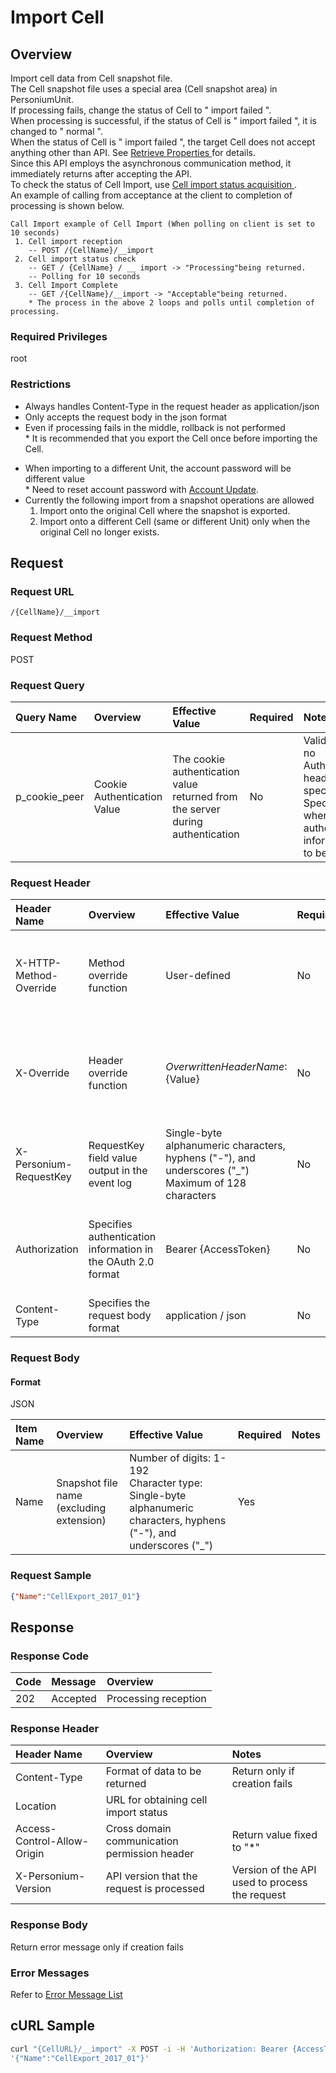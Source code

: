 # Import Cell

## Overview

Import cell data from Cell snapshot file.<br>The Cell snapshot file uses a special area (Cell snapshot area) in PersoniumUnit.<br>If processing fails, change the status of Cell to " import failed ".<br>When processing is successful, if the status of Cell is " import failed ", it is changed to " normal ".<br>When the status of Cell is " import failed ", the target Cell does not accept anything other than API. See [ Retrieve Properties ](290_Cell_Get_Property.md) for details.<br>Since this API employs the asynchronous communication method, it immediately returns after accepting the API.<br>To check the status of Cell Import, use [ Cell import status acquisition ](508_Progress_of_Import_Cell.md).<br>An example of calling from acceptance at the client to completion of processing is shown below.

```
Call Import example of Cell Import (When polling on client is set to 10 seconds)
 1. Cell import reception
    -- POST /{CellName}/__import
 2. Cell import status check
    -- GET / {CellName} / __ import -> "Processing"being returned.
    -- Polling for 10 seconds
 3. Cell Import Complete
    -- GET /{CellName}/__import -> "Acceptable"being returned.
    * The process in the above 2 loops and polls until completion of processing.
```

### Required Privileges

root

### Restrictions

* Always handles Content-Type in the request header as application/json
* Only accepts the request body in the json format
* Even if processing fails in the middle, rollback is not performed  
\* It is recommended that you export the Cell once before importing the Cell.
- When importing to a different Unit, the account password will be different value  
\* Need to reset account password with [Account Update](215_Update_Account.md).
- Currently the following import from a snapshot operations are allowed  
    1. Import onto the original Cell where the snapshot is exported.  
    1. Import onto a different Cell (same or different Unit) only when the original Cell no longer exists.  


## Request

### Request URL

```
/{CellName}/__import
```

### Request Method

POST

### Request Query

|Query Name|Overview|Effective Value|Required|Notes|
|:--|:--|:--|:--|:--|
|p_cookie_peer|Cookie Authentication Value|The cookie authentication value returned from the server during authentication|No|Valid only if no Authorization header specified<br>Specify this when cookie authentication information is to be used|

### Request Header

|Header Name|Overview|Effective Value|Required|Notes|
|:--|:--|:--|:--|:--|
|X-HTTP-Method-Override|Method override function|User-defined|No|Specifying this value in a request with the POST method indicates that the specified value is used as the method|
|X-Override|Header override function|${OverwrittenHeaderName}:${Value}|No|The normal HTTP header value is overwritten. Specify multiple X-Override headers for the overwriting of multiple headers|
|X-Personium-RequestKey|RequestKey field value output in the event log|Single-byte alphanumeric characters, hyphens ("-"), and underscores ("_")<br>Maximum of 128 characters|No|PCS-${UNIXtime} by default|
|Authorization|Specifies authentication information in the OAuth 2.0 format|Bearer {AccessToken}|No|* Authentication tokens are the tokens acquired using the Authentication Token Acquisition API|
|Content-Type|Specifies the request body format|application / json|No|[application/json] by default|

### Request Body

#### Format

JSON

|Item Name|Overview|Effective Value|Required|Notes|
|:--|:--|:--|:--|:--|
|Name|Snapshot file name (excluding extension)|Number of digits: 1-192<br>Character type: Single-byte alphanumeric characters, hyphens ("-"), and underscores ("_")|Yes||

### Request Sample

```json
{"Name":"CellExport_2017_01"}
```


## Response

### Response Code

|Code|Message|Overview|
|:--|:--|:--|
|202|Accepted|Processing reception|

### Response Header

|Header Name|Overview|Notes|
|:--|:--|:--|
|Content-Type|Format of data to be returned|Return only if creation fails|
|Location|URL for obtaining cell import status||
|Access-Control-Allow-Origin|Cross domain communication permission header|Return value fixed to "*"|
|X-Personium-Version|API version that the request is processed|Version of the API used to process the request|

### Response Body

Return error message only if creation fails

### Error Messages

Refer to [Error Message List](004_Error_Messages.md)


## cURL Sample

```sh
curl "{CellURL}/__import" -X POST -i -H 'Authorization: Bearer {AccessToken}' -d \
'{"Name":"CellExport_2017_01"}'
```
